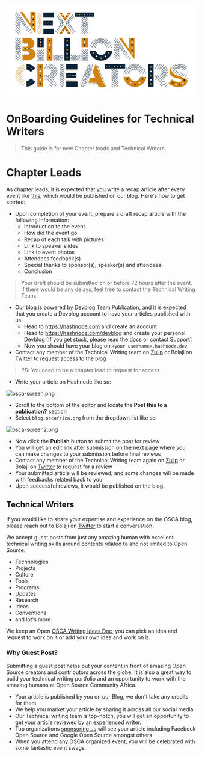 <div align="center"  style="margin-bottom:30px">
  <img src="NXTBC.png" alt="Logo" width='500px' height='auto'/>
</div>

# OnBoarding Guidelines for Technical Writers

> This guide is for new Chapter leads and Technical Writers

# Chapter Leads

As chapter leads, it is expected that you write a recap article after every event like [this](https://blog.oscafrica.org/oscalagos-give-back-weekend-recap-cjz0fie64000n3ds1woj5ukpc), which would be published on our blog. Here's how to get started:

- Upon completion of your event, prepare a draft recap article with the following information:
  - Introduction to the event
  - How did the event go
  - Recap of each talk with pictures
  - Link to speaker slides
  - Link to event photos
  - Attendees feedback(s)
  - Special thanks to sponsor(s), speaker(s) and attendees
  - Conclusion <br />
  
 > Your draft should be submitted on or before 72 hours after the event. If there would be any delays, feel free to contact the Technical Writing Team.
  
- Our blog is powered by [Devblog](https://hashnode.com/devblog) Team Publication, and it is expected that you create a Devblog account to have your articles published with us.
  - Head to https://hashnode.com and create an account
  - Head to https://hashnode.com/devblog and create your personal Devblog [If you get stuck, please read the docs or contact Support]
  - Now you should have your blog on `<your username>.hashnode.dev`
- Contact any member of the Technical Writing team on [Zulip](https://oscafrica.zulipchat.com/) or Bolaji on [Twitter](https://twitter.com/iambolajiayo) to request access to the blog

> PS: You need to be a chapter lead to request for access

- Write your article on Hashnode like so:

![osca-screen.png](https://cdn.hashnode.com/res/hashnode/image/upload/v1575362652364/m0_7MdoD4.png)

- Scroll to the bottom of the editor and locate the **Post this to a publication?** section
- Select `blog.oscafrica.org` from the dropdown list like so

![osca-screen2.png](https://cdn.hashnode.com/res/hashnode/image/upload/v1575362751430/Yl2RIEDIs.png)

- Now click the **Publish** button to submit the post for review
- You will get an edit link after submission on the next page where you can make changes to your submission before final reviews
- Contact any member of the Technical Writing team again on [Zulip](https://oscafrica.zulipchat.com/) or Bolaji on [Twitter](https://twitter.com/iambolajiayo) to request for a review
- Your submitted article will be reviewed, and some changes will be made with feedbacks related back to you
- Upon successful reviews, it would be published on the blog.

## Technical Writers

If you would like to share your expertise and experience on the OSCA blog, please reach out to Bolaji on [Twitter](https://twitter.com/iambolajiayo) to start a conversation.

We accept guest posts from just any amazing human with excellent technical writing skills around contents related to and not limited to Open Source:
- Technologies
- Projects
- Culture
- Tools
- Programs
- Updates
- Research
- Ideas
- Conventions 
- and lot's more.

We keep an Open [OSCA Writing Ideas Doc](https://paper.dropbox.com/doc/OSCA-Writing-Ideas-2019--ApwHX6bECdjKiyUBbz6u9ZKaAQ-hW0tFGnTDp68J6xqUpdLK), you can pick an idea and request to work on it or add your own idea and work on it.

### Why Guest Post?
Submitting a guest post helps put your content in front of amazing Open Source creators and contributors across the globe, It is also a great way to build your technical writing portfolio and an opportunity to work with the amazing humans at Open Source Community Africa.

- Your article is published by you on our Blog, we don't take any credits for them
- We help you market your article by sharing it across all our social media
- Our Technical writing team is top-notch, you will get an opportunity to get your article reviewed by an experienced writer.
- Top organizations [sponsoring us](https://opencollective.com/osca) will see your article including Facebook Open Source and Google Open Source amongst others
- When you attend any OSCA organized event, you will be celebrated with some fantastic event swags.
